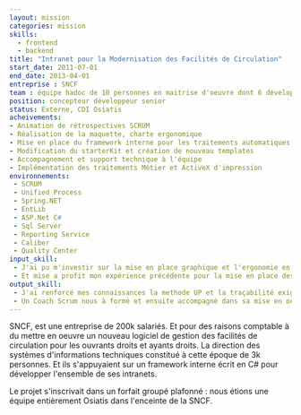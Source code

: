 ```yaml
---
layout: mission
categories: mission
skills:
  - frontend
  - backend
title: "Intranet pour la Modernisation des Facilités de Circulation"
start_date: 2011-07-01
end_date: 2013-04-01
entreprise : SNCF
team : équipe hadoc de 10 personnes en maitrise d'oeuvre dont 6 développeurs
position: concepteur développeur senior
status: Externe, CDI Osiatis
acheivements:
- Animation de rétrospectives SCRUM
- Réalisation de la maquette, charte ergonomique
- Mise en place du framework interne pour les traitements automatiques
- Modification du starterKit et création de nouveau templates
- Accompagnement et support technique à l'équipe
- Implémentation des traitements Métier et ActiveX d'impression
environnements:
 - SCRUM
 - Unified Process
 - Spring.NET
 - EntLib
 - ASP.Net C#
 - Sql Server
 - Reporting Service
 - Caliber
 - Quality Center
input_skill:
 - J'ai pu m'investir sur la mise en place graphique et l'ergonomie en avant phase de projet.
 - Et mise a profit mon expérience précédente pour la mise en place des traitements automatiques.
output_skill:
 - J'ai renforcé mes connaissances la methode UP et la traçabilité exigé par ISO27002
 - Un Coach Scrum nous à formé et ensuite accompagné dans sa mise en oeuvre.
---
```


SNCF, est une entreprise de 200k salariés. Et pour des raisons comptable à du mettre en oeuvre un nouveau logiciel de gestion des facilités de circulation pour les ouvrants droits et ayants droits. La direction des systèmes d'informations techniques constitué à cette époque de 3k personnes. Et ils s'appuyaient sur un framework interne écrit en C# pour développer l'ensemble de ses intranets.

Le projet s'inscrivait dans un forfait groupé plafonné : nous étions une équipe entièrement Osiatis dans l'enceinte de la SNCF.
